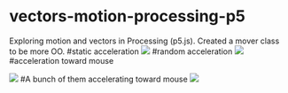 # vectors-motion-processing-p5
Exploring motion and vectors in Processing (p5.js). Created a mover class to be more OO.
#static acceleration
<img src="http://zippy.gfycat.com/GrizzledAdeptBufflehead.gif"/>
#random acceleration
<img src="http://zippy.gfycat.com/RepentantUniformCrownofthornsstarfish.gif"/>
#acceleration toward mouse

<img src="http://zippy.gfycat.com/KaleidoscopicEvilAsianlion.gif"/>
#A bunch of them accelerating toward mouse
<img src="http://zippy.gfycat.com/SmoothHarmfulFlee.gif"/>

